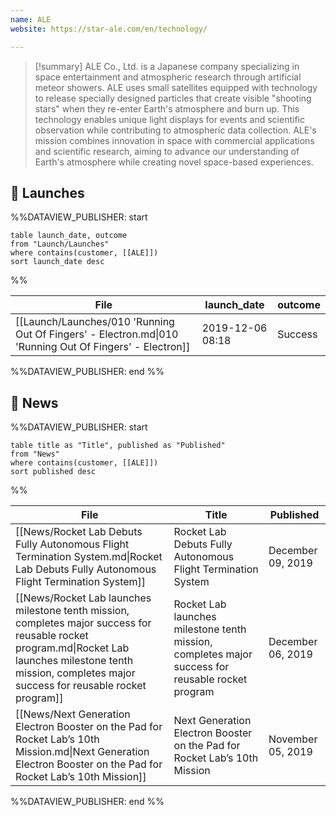 ```yaml
---
name: ALE
website: https://star-ale.com/en/technology/

---
```


>[!summary]
ALE Co., Ltd. is a Japanese company specializing in space entertainment and atmospheric research through artificial meteor showers. ALE uses small satellites equipped with technology to release specially designed particles that create visible "shooting stars" when they re-enter Earth's atmosphere and burn up. This technology enables unique light displays for events and scientific observation while contributing to atmospheric data collection. ALE's mission combines innovation in space with commercial applications and scientific research, aiming to advance our understanding of Earth's atmosphere while creating novel space-based experiences.

## 🚀 Launches
%%DATAVIEW_PUBLISHER: start
```
table launch_date, outcome
from "Launch/Launches"
where contains(customer, [[ALE]])
sort launch_date desc
```
%%

| File                                                                                                    | launch_date      | outcome |
| ------------------------------------------------------------------------------------------------------- | ---------------- | ------- |
| [[Launch/Launches/010 'Running Out Of Fingers' - Electron.md\|010 'Running Out Of Fingers' - Electron]] | 2019-12-06 08:18 | Success |

%%DATAVIEW_PUBLISHER: end %%

## 📰 News

%%DATAVIEW_PUBLISHER: start
```
table title as "Title", published as "Published"
from "News"
where contains(customer, [[ALE]])
sort published desc
```
%%

| File                                                                                                                                                                                                           | Title                                                                                              | Published         |
| -------------------------------------------------------------------------------------------------------------------------------------------------------------------------------------------------------------- | -------------------------------------------------------------------------------------------------- | ----------------- |
| [[News/Rocket Lab Debuts Fully Autonomous Flight Termination System.md\|Rocket Lab Debuts Fully Autonomous Flight Termination System]]                                                                         | Rocket Lab Debuts Fully Autonomous Flight Termination System                                       | December 09, 2019 |
| [[News/Rocket Lab launches milestone tenth mission, completes major success for reusable rocket program.md\|Rocket Lab launches milestone tenth mission, completes major success for reusable rocket program]] | Rocket Lab launches milestone tenth mission, completes major success for reusable rocket program   | December 06, 2019 |
| [[News/Next Generation Electron Booster on the Pad  for Rocket Lab’s 10th Mission.md\|Next Generation Electron Booster on the Pad  for Rocket Lab’s 10th Mission]]                                             | Next Generation Electron Booster on the Pad  for Rocket Lab’s 10th Mission                         | November 05, 2019 |

%%DATAVIEW_PUBLISHER: end %%